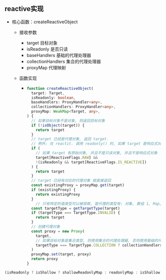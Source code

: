 ## reactive实现

- 核心函数：createReactiveObject

  - 接收参数

    - target 目标对象 
    - isReadonly 是否只读
    - baseHandlers 基础的代理处理器
    - collectionHandlers 集合的代理处理器
    - proxyMap 代理映射

  - 函数实现

    - ```ts
      function createReactiveObject(
        target: Target,
        isReadonly: boolean,
        baseHandlers: ProxyHandler<any>,
        collectionHandlers: ProxyHandler<any>,
        proxyMap: WeakMap<Target, any>,
      ) {
        // 如果目标对象不是对象, 则返回目标对象
        if (!isObject(target)) {
          return target
        }
        // target 已经是代理对象, 返回 target.
        // 例外: 在 reactit. 调用 readonly() 时, 如果 target 是响应式对象, 则返回 target.
        if (
          // 如果 target 有原始对象, 并且不是只读对象, 并且不是响应式对象
          target[ReactiveFlags.RAW] &&
          !(isReadonly && target[ReactiveFlags.IS_REACTIVE])
        ) {
          return target
        }
        // target 已经有对应的代理对象 就直接返回
        const existingProxy = proxyMap.get(target)
        if (existingProxy) {
          return existingProxy
        }
          // 只有特定的值类型可以被观察, 能代理的类型有: 对象, 数组 1, Map, Set, WeakMap, WeakSet 2, 无效不能被代理 0
        const targetType = getTargetType(target)
        if (targetType === TargetType.INVALID) {
          return target
        }
        // 创建代理对象
        const proxy = new Proxy(
          target,
          // 如果目标对象是集合类型, 则使用集合的代理处理器, 否则使用基础的代理处理器
          targetType === TargetType.COLLECTION ? collectionHandlers : baseHandlers,
        )
        proxyMap.set(target, proxy)
        return proxy
      }
      ```

```js
(isReadonly ? isShallow ? shallowReadonlyMap : readonlyMap : isShallow ? shallowReactiveMap : reactiveMap)
```

